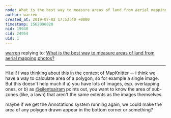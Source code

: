 ```yaml
---
node: What is the best way to measure areas of land from aerial mapping photos?
author: warren
created_at: 2019-07-02 17:53:40 +0000
timestamp: 1562090020
nid: 19940
cid: 24954
uid: 1
---
```




[warren](../profile/warren) replying to: [What is the best way to measure areas of land from aerial mapping photos?](../notes/molangmuir10/07-01-2019/what-is-the-best-way-to-measure-areas-of-land-from-aerial-mapping-photos)

----
Hi all! i was thinking about this in the context of MapKnitter -- i think we have a way to calculate area of a polygon, so for example a single image. But this doesn't help much if a) you have lots of images, esp. overlapping ones, or b) as  [@silentsairam](/profile/silentsairam) points out, you want to know the area of sub-zones (like, a lawn) that aren't the same extents as the images themselves. 

maybe if we get the Annotations system running again, we could make the area of any polygon drawn appear in the bottom corner or something?